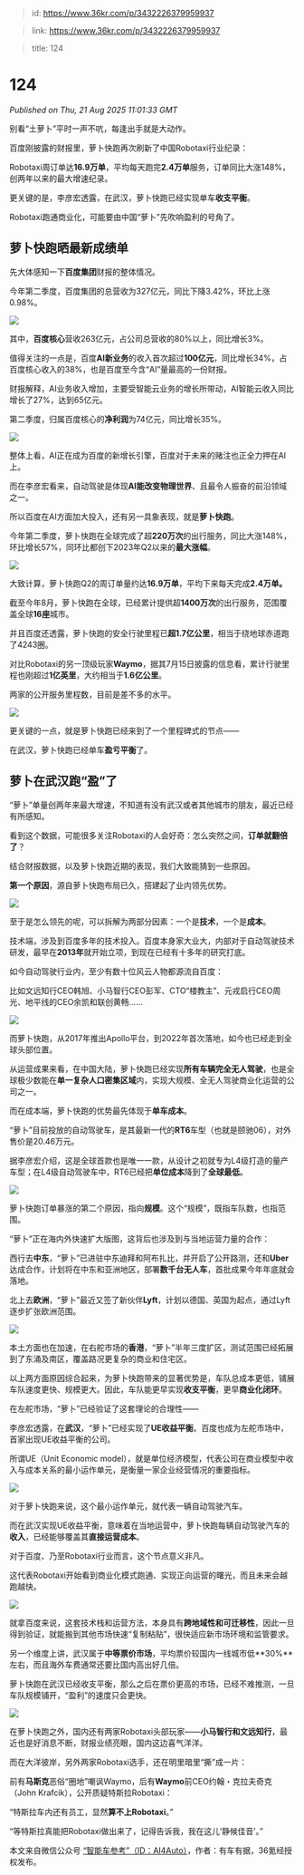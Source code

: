 > id: https://www.36kr.com/p/3432226379959937

> link: https://www.36kr.com/p/3432226379959937

> title: 124

# 124
_Published on Thu, 21 Aug 2025 11:01:33 GMT_

别看“土萝卜”平时一声不吭，每逢出手就是大动作。

百度刚披露的财报里，萝卜快跑再次刷新了中国Robotaxi行业纪录：

Robotaxi周订单达**16.9万单**，平均每天跑完**2.4万单**服务，订单同比大涨148%，创两年以来的最大增速纪录。

更关键的是，李彦宏透露，在武汉，萝卜快跑已经实现单车**收支平衡**。

Robotaxi跑通商业化，可能要由中国“萝卜”先吹响盈利的号角了。

**萝卜快跑晒最新成绩单**
--------------

先大体感知一下**百度集团**财报的整体情况。

今年第二季度，百度集团的总营收为327亿元，同比下降3.42%，环比上涨0.98%。

![](https://img.36krcdn.com/hsossms/20250821/v2_c7a73678cefc4f6eb41d6078527b6890@000000_oswg83631oswg797oswg489_img_000?x-oss-process=image/format,jpg/interlace,1)

其中，**百度核心**营收263亿元，占公司总营收的80%以上，同比增长3%。

值得关注的一点是，百度**AI新业务**的收入首次超过**100亿元**，同比增长34%，占百度核心收入的38%，也是百度至今含“AI”量最高的一份财报。

财报解释，AI业务收入增加，主要受智能云业务的增长所带动，AI智能云收入同比增长了27%，达到65亿元。

第二季度，归属百度核心的**净利润**为74亿元，同比增长35%。

![](https://img.36krcdn.com/hsossms/20250821/v2_491e06ae880745a0b6740efa868804f2@000000_oswg81743oswg846oswg499_img_000?x-oss-process=image/format,jpg/interlace,1)

整体上看，AI正在成为百度的新增长引擎，百度对于未来的赌注也正全力押在AI上。

而在李彦宏看来，自动驾驶是体现**AI能改变物理世界**、且最令人振奋的前沿领域之一。

所以百度在AI方面加大投入，还有另一具象表现，就是**萝卜快跑**。

今年第二季度，萝卜快跑在全球完成了超**220万次**的出行服务，同比大涨148%，环比增长57%，同环比都创下2023年Q2以来的**最大涨幅**。

![](https://img.36krcdn.com/hsossms/20250821/v2_6a58a084331f41258c1f594ebfd1ab1b@000000_oswg131338oswg1019oswg500_img_000?x-oss-process=image/format,jpg/interlace,1)

大致计算，萝卜快跑Q2的周订单量约达**16.9万单**，平均下来每天完成**2.4万单。**

截至今年8月，萝卜快跑在全球，已经累计提供超**1400万次**的出行服务，范围覆盖全球**16座**城市。

并且百度还透露，萝卜快跑的安全行驶里程已**超1.7亿公里**，相当于绕地球赤道跑了4243圈。

对比Robotaxi的另一顶级玩家**Waymo**，据其7月15日披露的信息看，累计行驶里程也刚超过**1亿英里**，大约相当于**1.6亿公里**。

两家的公开服务里程数，目前是差不多的水平。

![](https://img.36krcdn.com/hsossms/20250821/v2_56f70d296bc844fca9b621f9ea76f9c5@000000_oswg125203oswg683oswg597_img_000?x-oss-process=image/format,jpg/interlace,1)

更关键的一点，就是萝卜快跑已经来到了一个里程碑式的节点——

在武汉，萝卜快跑已经单车**盈亏平衡**了。

**萝卜在武汉跑“盈”了**
--------------

“萝卜”单量创两年来最大增速，不知道有没有武汉或者其他城市的朋友，最近已经有所感知。

看到这个数据，可能很多关注Robotaxi的人会好奇：怎么突然之间，**订单就翻倍了**？

结合财报数据，以及萝卜快跑近期的表现，我们大致能猜到一些原因。

**第一个原因**，源自萝卜快跑布局已久，搭建起了业内领先优势。

![](https://img.36krcdn.com/hsossms/20250821/v2_248a936a97f2460ca6f6724e91ada9f9@000000_oswg965702oswg1080oswg710_img_000?x-oss-process=image/format,jpg/interlace,1)

至于是怎么领先的呢，可以拆解为两部分因素：一个是**技术**，一个是**成本**。

技术端，涉及到百度多年的技术投入。百度本身家大业大，内部对于自动驾驶技术研发，最早在**2013年**就开始立项，到现在已经有十多年的研究打底。

如今自动驾驶行业内，至少有数十位风云人物都源流自百度：

比如文远知行CEO韩旭、小马智行CEO彭军、CTO“楼教主”、元戎启行CEO周光、地平线的CEO余凯和联创黄畅……

![](https://img.36krcdn.com/hsossms/20250821/v2_725b3291a6fa4f1b989d329c60d6940f@000000_oswg940242oswg926oswg570_img_000?x-oss-process=image/format,jpg/interlace,1)

而萝卜快跑，从2017年推出Apollo平台，到2022年首次落地，如今也已经走到全球头部位置。

从运营成果来看，在中国大陆，萝卜快跑已经实现**所有车辆完全无人驾驶**，也是全球极少数能在**单一复杂人口密集区域**内，实现大规模、全无人驾驶商业化运营的公司之一。

而在成本端，萝卜快跑的优势最先体现于**单车成本**。

“萝卜”目前投放的自动驾驶车，是其最新一代的**RT6**车型（也就是颐驰06），对外售价是20.46万元。

据李彦宏介绍，这是全球首款也是唯一一款，从设计之初就专为L4级打造的量产车型；在L4级自动驾驶车中，RT6已经把**单位成本**降到了**全球最低**。

![](https://img.36krcdn.com/hsossms/20250821/v2_ac6ce2578ee94943bedfba84b7a6e2af@000000_oswg649551oswg1080oswg690_img_000?x-oss-process=image/format,jpg/interlace,1)

萝卜快跑订单暴涨的第二个原因，指向**规模**。这个“规模”，既指车队数，也指范围。

“萝卜”正在海内外快速扩大版图，这背后也涉及到与当地运营力量的合作：

西行去**中东**，“萝卜”已进驻中东迪拜和阿布扎比，并开启了公开路测，还和**Uber**达成合作，计划将在中东和亚洲地区，部署**数千台无人车**，首批成果今年年底就会落地。

北上去**欧洲**，“萝卜”最近又签了新伙伴**Lyft**，计划以德国、英国为起点，通过Lyft逐步扩张欧洲范围。

![](https://img.36krcdn.com/hsossms/20250821/v2_025d1d95c2b74b21b594de61f9d5d4ee@000000_oswg379034oswg1080oswg738_img_000?x-oss-process=image/format,jpg/interlace,1)

本土方面也在加速，在右舵市场的**香港**，“萝卜”半年三度扩区，测试范围已经拓展到了东涌及南区，覆盖路况更复杂的商业和住宅区。

以上两方面原因综合起来，为萝卜快跑带来的显著优势是，车队总成本更低，铺展车队速度更快、规模更大。因此，车队能更早实现**收支平衡**，更早**商业化闭环**。

在左舵市场，“萝卜”已经验证了这套理论的合理性——

李彦宏透露，在**武汉**，“萝卜”已经实现了**UE收益平衡**。百度也成为左舵市场中，首家出现UE收益平衡的公司。

所谓UE（Unit Economic model），就是单位经济模型，代表公司在商业模型中收入与成本关系的最小运作单元，是衡量一家企业经营情况的重要指标。

![](https://img.36krcdn.com/hsossms/20250821/v2_f4c4cc2809964770a152e8629452c8b4@000000_oswg374342oswg876oswg684_img_000?x-oss-process=image/format,jpg/interlace,1)

对于萝卜快跑来说，这个最小运作单元，就代表一辆自动驾驶汽车。

而在武汉实现UE收益平衡，意味着在当地运营中，萝卜快跑每辆自动驾驶汽车的**收入**，已经能够覆盖其**直接运营成本**。

对于百度、乃至Robotaxi行业而言，这个节点意义非凡。

这代表Robotaxi开始看到商业化模式跑通、实现正向运营的曙光，而且未来会越跑越快。

![](https://img.36krcdn.com/hsossms/20250821/v2_559ff8aa5d81459b9579c34f9cf508c9@000000_oswg487434oswg868oswg515_img_000?x-oss-process=image/format,jpg/interlace,1)

就拿百度来说，这套技术栈和运营方法，本身具有**跨地域性和可迁移性**，因此一旦得到验证，就能搬到其他市场快速“复制粘贴”，很快适应新市场环境和监管要求。

另一个维度上讲，武汉属于**中等票价市场**，平均票价较国内一线城市低**30%**左右，而且海外车费通常还要比国内高出好几倍。

萝卜快跑在武汉已经收支平衡，那么之后在票价更高的市场，已经不难推测，一旦车队规模铺开，“盈利”的速度只会更快。

![](https://img.36krcdn.com/hsossms/20250821/v2_3b14761bc13c4e87a88d4147754655ef@000000_oswg804281oswg1080oswg707_img_000?x-oss-process=image/format,jpg/interlace,1)

在萝卜快跑之外，国内还有两家Robotaxi头部玩家——**小马智行和文远知行**，最近也是好消息不断，财报业绩亮眼，国内这边喜气洋洋。

而在大洋彼岸，另外两家Robotaxi选手，还在明里暗里“撕”成一片：

前有**马斯克**恶俗“圈地”嘲讽Waymo，后有**Waymo**前CEO约翰・克拉夫奇克（John Krafcik），公开质疑特斯拉Robotaxi：

“特斯拉车内还有员工，显然**算不上Robotaxi**。”

“等特斯拉真能把Robotaxi做出来了，记得告诉我，我在这儿‘静候佳音’。”

本文来自微信公众号 [“智能车参考”（ID：AI4Auto）](https://mp.weixin.qq.com/s?__biz=MzkzOTE3Nzc5MA==&mid=2247547830&idx=1&sn=46e17a74e9ae72aadc9fd91d0a7ef3f5&chksm=c3d9015e47a2b564ace5d14c1e56ca2b4a1c29b120a5cb8856a665a94c0c57e08be0f4f4ba70&scene=0&xtrack=1#rd)，作者：有车有据，36氪经授权发布。
